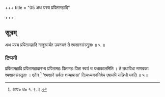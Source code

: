 +++
title = "05 अथ यस्य प्रपितामहादि"

+++

## सूत्रम्
अथ यस्य प्रपितामहादि नानुस्मर्यत उपनयनं ते श्मशानसंस्तुताः ॥ ५ ॥  
### टिप्पनी
प्रपितामहादि प्रपितामहादारभ्य प्रपितामहः पितामहः पिता स्वयं च यथाकालमिति । ते तथाविधा माणवकाः श्मशानसंस्तुताः । एतेन [^२] 'श्मशाने सर्वतः शम्याप्रासा' दित्यध्ययननिषेध एषामपि सन्निधौ
भवति ॥ ५॥  

[^२]: आप० ध० १. ९. ६.
